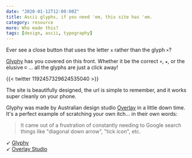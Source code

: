 ```yaml
---
date: "2020-01-12T12:00:00Z"
title: Ascii glyphs, if you need 'em, this site has 'em.
category: resource
more: Who made this?
tags: [design, ascii, typography]
---
```


Ever see a close button that uses the letter `x` rather than the glyph `×`?

[Glyphy](https://www.glyphy.io/) has you covered on this front. Whether it be the correct `×`, `★`, or the elusive `©` ... all the glyphs are just a click away!

{{< twitter 1192457329624535040 >}}

The site is beautifully designed, the url is simple to remember, and it works super cleanly on your phone.

<!--more-->

Glyphy was made by Australian design studio [Overlay](https://www.overlay.studio/) in a little down time. It's a perfect example of scratching your own itch... in their own words:

> It came out of a frustration of constantly needing to Google search things like "diagonal down arrow", "tick icon", etc.


➶ [Glyphy](https://www.glyphy.io/)  
➶ [Overlay Studio](https://www.overlay.studio/)
